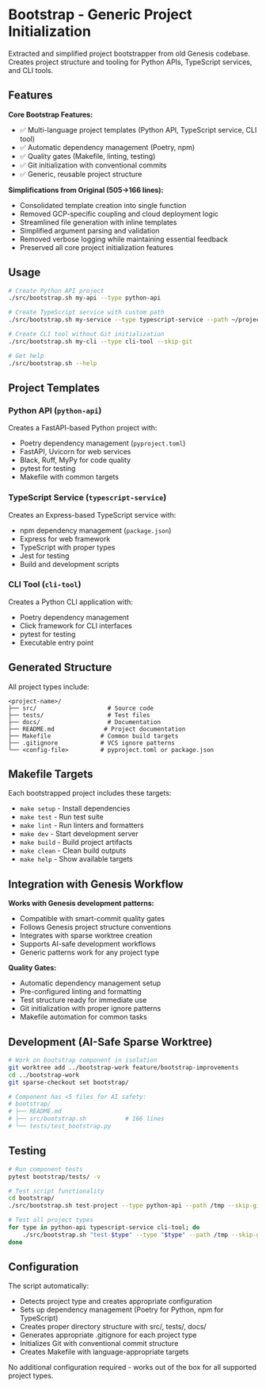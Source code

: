 # Bootstrap - Generic Project Initialization

Extracted and simplified project bootstrapper from old Genesis codebase. Creates project structure and tooling for Python APIs, TypeScript services, and CLI tools.

## Features

**Core Bootstrap Features:**
- ✅ Multi-language project templates (Python API, TypeScript service, CLI tool)
- ✅ Automatic dependency management (Poetry, npm)
- ✅ Quality gates (Makefile, linting, testing)
- ✅ Git initialization with conventional commits
- ✅ Generic, reusable project structure

**Simplifications from Original (505→166 lines):**
- Consolidated template creation into single function
- Removed GCP-specific coupling and cloud deployment logic
- Streamlined file generation with inline templates
- Simplified argument parsing and validation
- Removed verbose logging while maintaining essential feedback
- Preserved all core project initialization features

## Usage

```bash
# Create Python API project
./src/bootstrap.sh my-api --type python-api

# Create TypeScript service with custom path
./src/bootstrap.sh my-service --type typescript-service --path ~/projects/

# Create CLI tool without Git initialization
./src/bootstrap.sh my-cli --type cli-tool --skip-git

# Get help
./src/bootstrap.sh --help
```

## Project Templates

### Python API (`python-api`)
Creates a FastAPI-based Python project with:
- Poetry dependency management (`pyproject.toml`)
- FastAPI, Uvicorn for web services
- Black, Ruff, MyPy for code quality
- pytest for testing
- Makefile with common targets

### TypeScript Service (`typescript-service`)
Creates an Express-based TypeScript service with:
- npm dependency management (`package.json`)
- Express for web framework
- TypeScript with proper types
- Jest for testing
- Build and development scripts

### CLI Tool (`cli-tool`)
Creates a Python CLI application with:
- Poetry dependency management
- Click framework for CLI interfaces
- pytest for testing
- Executable entry point

## Generated Structure

All project types include:
```
<project-name>/
├── src/                    # Source code
├── tests/                  # Test files
├── docs/                   # Documentation
├── README.md              # Project documentation
├── Makefile              # Common build targets
├── .gitignore            # VCS ignore patterns
└── <config-file>         # pyproject.toml or package.json
```

## Makefile Targets

Each bootstrapped project includes these targets:
- `make setup` - Install dependencies
- `make test` - Run test suite
- `make lint` - Run linters and formatters
- `make dev` - Start development server
- `make build` - Build project artifacts
- `make clean` - Clean build outputs
- `make help` - Show available targets

## Integration with Genesis Workflow

**Works with Genesis development patterns:**
- Compatible with smart-commit quality gates
- Follows Genesis project structure conventions
- Integrates with sparse worktree creation
- Supports AI-safe development workflows
- Generic patterns work for any project type

**Quality Gates:**
- Automatic dependency management setup
- Pre-configured linting and formatting
- Test structure ready for immediate use
- Git initialization with proper ignore patterns
- Makefile automation for common tasks

## Development (AI-Safe Sparse Worktree)

```bash
# Work on bootstrap component in isolation
git worktree add ../bootstrap-work feature/bootstrap-improvements
cd ../bootstrap-work
git sparse-checkout set bootstrap/

# Component has <5 files for AI safety:
# bootstrap/
# ├── README.md
# ├── src/bootstrap.sh           # 166 lines
# └── tests/test_bootstrap.py
```

## Testing

```bash
# Run component tests
pytest bootstrap/tests/ -v

# Test script functionality
cd bootstrap/
./src/bootstrap.sh test-project --type python-api --path /tmp --skip-git

# Test all project types
for type in python-api typescript-service cli-tool; do
    ./src/bootstrap.sh "test-$type" --type "$type" --path /tmp --skip-git
done
```

## Configuration

The script automatically:
- Detects project type and creates appropriate configuration
- Sets up dependency management (Poetry for Python, npm for TypeScript)
- Creates proper directory structure with src/, tests/, docs/
- Generates appropriate .gitignore for each project type
- Initializes Git with conventional commit structure
- Creates Makefile with language-appropriate targets

No additional configuration required - works out of the box for all supported project types.
